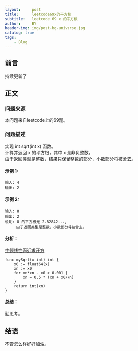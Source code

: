 ```yaml
---
layout:     post
title:      leetcode69x的平方根
subtitle:   leetcode 69 x 的平方根
author:     BY
header-img: img/post-bg-universe.jpg
catalog: true
tags:
    - Blog
---
```



## 前言

持续更新了

## 正文

### 问题来源

本问题来自leetcode上的69题。  

### 问题描述

实现 int sqrt(int x) 函数。  
计算并返回 x 的平方根，其中 x 是非负整数。  
由于返回类型是整数，结果只保留整数的部分，小数部分将被舍去。  

#### 示例 1:
```
输入: 4
输出: 2
```

#### 示例 2:
```
输入: 8
输出: 2
说明: 8 的平方根是 2.82842..., 
     由于返回类型是整数，小数部分将被舍去。
```

#### 分析：  
[牛顿线性逼近求开方](https://www.jianshu.com/p/e51ed589f377)
```
func mySqrt(x int) int {
    x0 := float64(x)
    xn := x0
    for xn*xn - x0 > 0.001 {
        xn = 0.5 * (xn + x0/xn)
    }
    return int(xn)
}
```

#### 总结：
勤思考。  

## 结语
不管怎么样好好加油。
